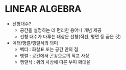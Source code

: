 # LINEAR ALGEBRA

* 선형대수?
    * 공간을 설명하는 데 편리한 용어나 개념 제공
    * 선형 대수가 다루는 대상은 선형(직선, 평면 등 곧은 것)
* 벡터/행렬/행렬식의 의미
    * 벡터 : 화살표 또는 공간 안의 점
    * 행렬 : 공간에서 곤강으로의 직교 사상
    * 행렬식 : 위의 사상에 따른 부피 확대율
   